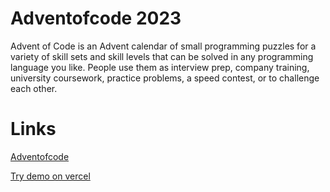 # Adventofcode 2023

Advent of Code is an Advent calendar of small programming puzzles for a variety of skill sets and skill levels that can be solved in any programming language you like. People use them as interview prep, company training, university coursework, practice problems, a speed contest, or to challenge each other.

# Links

[Adventofcode](https://adventofcode.com/2023/)

[Try demo on vercel](https://adventofcode-hte88.vercel.app/)

